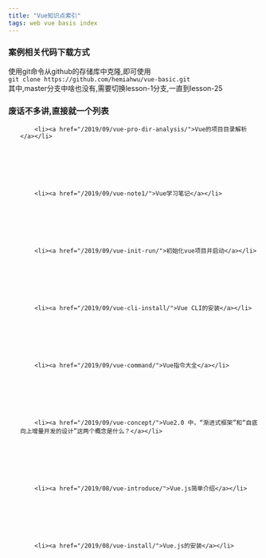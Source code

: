 ```yaml
---
title: "Vue知识点索引"
tags: web vue basis index
---
```




### 案例相关代码下载方式
使用git命令从github的存储库中克隆,即可使用  
`git clone https://github.com/hemiahwu/vue-basic.git`  
其中,master分支中啥也没有,需要切换lesson-1分支,一直到lesson-25

### 废话不多讲,直接就一个列表

<ul>
  

        
        <li><a href="/2019/09/vue-pro-dir-analysis/">Vue的项目目录解析</a></li>
        
      
    
  
    
      
        
        <li><a href="/2019/09/vue-note1/">Vue学习笔记</a></li>
        
      
    
  
    
      
        
        <li><a href="/2019/09/vue-init-run/">初始化vue项目并启动</a></li>
        
      
    
  
    
      
        
        <li><a href="/2019/09/vue-cli-install/">Vue CLI的安装</a></li>
        
      
    
  
    
      
        
        <li><a href="/2019/09/vue-command/">Vue指令大全</a></li>
        
      
    
  
    
      
        
        <li><a href="/2019/09/vue-concept/">Vue2.0 中，“渐进式框架”和“自底向上增量开发的设计”这两个概念是什么？</a></li>
        
      
    
  
    
      
        
        <li><a href="/2019/08/vue-introduce/">Vue.js简单介绍</a></li>
        
      
    
  
    
      
        
        <li><a href="/2019/08/vue-install/">Vue.js的安装</a></li>
        
      
    
  



</ul>
